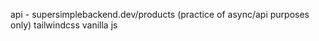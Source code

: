 api - supersimplebackend.dev/products (practice of async/api purposes only)
tailwindcss
vanilla js 
